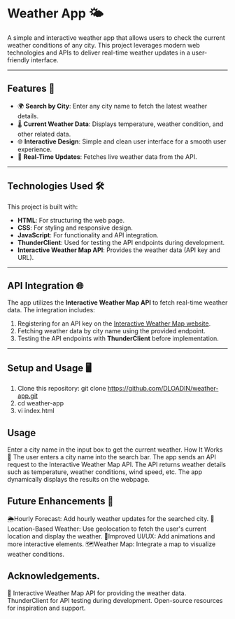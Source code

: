 # Weather App 🌤️

A simple and interactive weather app that allows users to check the current weather conditions of any city. This project leverages modern web technologies and APIs to deliver real-time weather updates in a user-friendly interface.

---

## Features 🚀

- 🌍 **Search by City**: Enter any city name to fetch the latest weather details.
- 🌡️ **Current Weather Data**: Displays temperature, weather condition, and other related data.
- 🌐 **Interactive Design**: Simple and clean user interface for a smooth user experience.
- 🔄 **Real-Time Updates**: Fetches live weather data from the API.

---

## Technologies Used 🛠️

This project is built with:

- **HTML**: For structuring the web page.
- **CSS**: For styling and responsive design.
- **JavaScript**: For functionality and API integration.
- **ThunderClient**: Used for testing the API endpoints during development.
- **Interactive Weather Map API**: Provides the weather data (API key and URL).

---

## API Integration 🌐

The app utilizes the **Interactive Weather Map API** to fetch real-time weather data. The integration includes:

1. Registering for an API key on the [Interactive Weather Map website](https://openweathermap.org/api).
2. Fetching weather data by city name using the provided endpoint.
3. Testing the API endpoints with **ThunderClient** before implementation.

---

## Setup and Usage 🖥️

1. Clone this repository: git clone https://github.com/DLOADIN/weather-app.git
2. cd weather-app
3. vi index.html

## Usage
Enter a city name in the input box to get the current weather. How It Works 🔧 The user enters a city name into the search bar. The app sends an API request to the Interactive Weather Map API. The API returns weather details such as temperature, weather conditions, wind speed, etc. The app dynamically displays the results on the webpage.

## Future Enhancements 🌟 
🌦️Hourly Forecast: Add hourly weather updates for the searched city. 
📍Location-Based Weather: Use geolocation to fetch the user's current location and display the weather. 
🎨Improved UI/UX: Add animations and more interactive elements. 
🗺️Weather Map: Integrate a map to visualize weather conditions.

## Acknowledgements.
🙌 Interactive Weather Map API for providing the weather data. ThunderClient for API testing during development. Open-source resources for inspiration and support.

